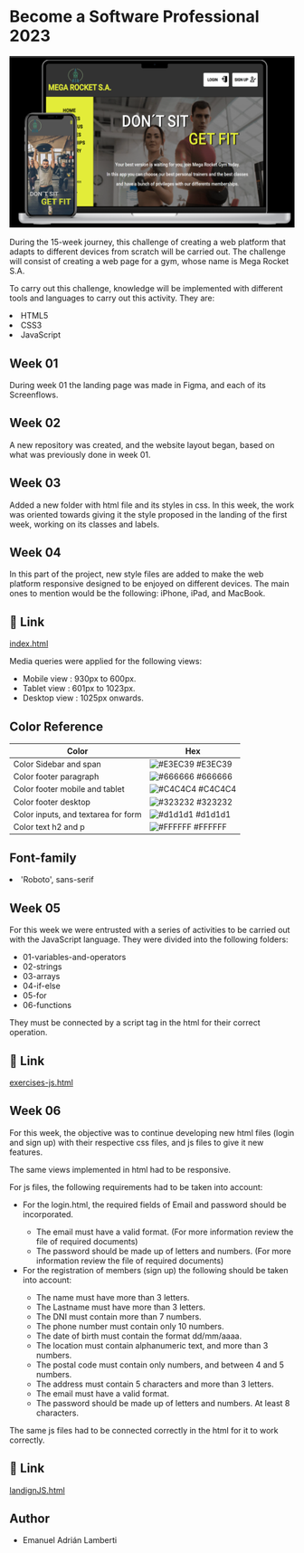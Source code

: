 
# Become a Software Professional 2023

![Image text](https://github.com/Emanuel-Lamberti/BaSP-M2023/blob/master/Assets/image.png)

During the 15-week journey, this challenge of creating a web platform that adapts to different devices from scratch will be carried out.
The challenge will consist of creating a web page for a gym, whose name is Mega Rocket S.A.

To carry out this challenge, knowledge will be implemented with different tools and languages ​​to carry out this activity.
They are:
<li>HTML5</li>
<li>CSS3</li>
<li>JavaScript</li>

## Week 01
During week 01 the landing page was made in Figma, and each of its Screenflows.

## Week 02
A new repository was created, and the website layout began, based on what was previously done in week 01.

## Week 03
Added a new folder with html file and its styles in css. 
In this week, the work was oriented towards giving it the style proposed in the landing of the first week, working on its classes and labels.

## Week 04
In this part of the project, new style files are added to make the web platform responsive designed to be enjoyed on different devices. The main ones to mention would be the following: iPhone, iPad, and MacBook.

## 🔗 Link
[index.html](https://emanuel-lamberti.github.io/BaSP-M2023/Week-04/index.html)

Media queries were applied for the following views:
<ul>
    <li>Mobile view : 930px to 600px.</li>
    <li>Tablet view : 601px to 1023px.</li>
    <li>Desktop view : 1025px onwards.</li>
</ul>

## Color Reference

| Color             | Hex                                                                |
| ----------------- | ------------------------------------------------------------------ |
| Color Sidebar and span | ![#E3EC39](https://via.placeholder.com/10/E3EC39?text=+) #E3EC39 |
| Color footer paragraph | ![#666666](https://via.placeholder.com/10/666666?text=+) #666666 |
| Color footer mobile and tablet | ![#C4C4C4](https://via.placeholder.com/10/C4C4C4?text=+) #C4C4C4 |
| Color footer desktop | ![#323232](https://via.placeholder.com/10/323232?text=+) #323232 |
| Color inputs, and textarea for form | ![#d1d1d1](https://via.placeholder.com/10/d1d1d1text=+) #d1d1d1 |
| Color text h2 and p | ![#FFFFFF](https://via.placeholder.com/10/FFFFFF?text=+) #FFFFFF |

## Font-family

<li>'Roboto', sans-serif</li>

## Week 05

For this week we were entrusted with a series of activities to be carried out with the JavaScript language.
They were divided into the following folders:
<ul>
    <li>01-variables-and-operators</li>
    <li>02-strings</li>
    <li>03-arrays</li>
    <li>04-if-else</li>
    <li>05-for</li>
    <li>06-functions</li>
</ul>

They must be connected by a script tag in the html for their correct operation.

## 🔗 Link
[exercises-js.html](https://emanuel-lamberti.github.io/BaSP-M2023/Week-05/index.html)


## Week 06

For this week, the objective was to continue developing new html files (login and sign up) with their respective css files, and js files to give it new features.

The same views implemented in html had to be responsive.

For js files, the following requirements had to be taken into account:
<ul>
    <li>
        For the login.html, the required fields of Email and password should be incorporated.
    </li>
    <ul>
        <li>
            The email must have a valid format. (For more information review the file of required documents)
        </li>
        <li>
            The password should be made up of letters and numbers. (For more information review the file of required documents)
        </li>
    </ul>
    <li>
        For the registration of members (sign up) the following should be taken into account:
    </li>
    <ul>
        <li>
            The name must have more than 3 letters.
        </li>
        <li>
            The Lastname must have more than 3 letters.
        </li>
        <li>
            The DNI must contain more than 7 numbers.
        </li>
        <li>
            The phone number must contain only 10 numbers.
        </li>
        <li>
            The date of birth must contain the format dd/mm/aaaa.
        </li>
        <li>
            The location must contain alphanumeric text, and more than 3 numbers.
        </li>
        <li>
            The postal code must contain only numbers, and between 4 and 5 numbers.
        </li>
        <li>
            The address must contain 5 characters and more than 3 letters.
        </li>
        <li>
            The email must have a valid format.
        </li>
        <li>
            The password should be made up of letters and numbers. At least 8 characters.
        </li>
    </ul>
</ul>

The same js files had to be connected correctly in the html for it to work correctly.

## 🔗 Link
[landignJS.html](https://emanuel-lamberti.github.io/BaSP-M2023/Week-06/views/index.html)


## Author
- Emanuel Adrián Lamberti